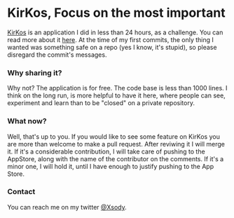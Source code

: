 KirKos, Focus on the most important
======


[KirKos](https://itunes.apple.com/us/app/kirkos/id730158035?ls=1&mt=8) is an application I did in less than 24 hours, as a challenge. You can read more about it [here](http://codeplease.wordpress.com/2013/11/02/kirkos-app-development-under-24h). At the time of my first commits, the only thing I wanted was something safe on a repo (yes I know, it's stupid), so please disregard the commit's messages. 

### Why sharing it?

Why not? The application is for free. The code base is less than 1000 lines. I think on the long run, is more helpful to have it here,  where people can see, experiment and learn than to be "closed" on a private repository.

### What now?


Well, that's up to you. If you would like to see some feature on KirKos you are more than welcome to make a pull request. After reviwing it I will merge it. If it's a considerable contribution, I will take care of pushing to the AppStore, along with the name of the contributor on the comments. If it's a minor one, I will hold it, until I have enough to justify pushing to the App Store.


### Contact

You can reach me on my twitter [@Xsody](https://twitter.com/XSody).
